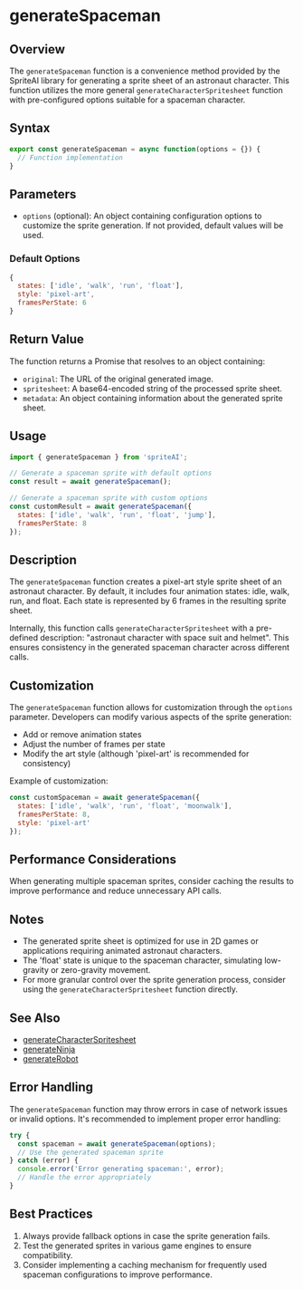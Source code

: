 # generateSpaceman

## Overview

The `generateSpaceman` function is a convenience method provided by the SpriteAI library for generating a sprite sheet of an astronaut character. This function utilizes the more general `generateCharacterSpritesheet` function with pre-configured options suitable for a spaceman character.

## Syntax

```javascript
export const generateSpaceman = async function(options = {}) {
  // Function implementation
}
```

## Parameters

- `options` (optional): An object containing configuration options to customize the sprite generation. If not provided, default values will be used.

### Default Options

```javascript
{
  states: ['idle', 'walk', 'run', 'float'],
  style: 'pixel-art',
  framesPerState: 6
}
```

## Return Value

The function returns a Promise that resolves to an object containing:

- `original`: The URL of the original generated image.
- `spritesheet`: A base64-encoded string of the processed sprite sheet.
- `metadata`: An object containing information about the generated sprite sheet.

## Usage

```javascript
import { generateSpaceman } from 'spriteAI';

// Generate a spaceman sprite with default options
const result = await generateSpaceman();

// Generate a spaceman sprite with custom options
const customResult = await generateSpaceman({
  states: ['idle', 'walk', 'run', 'float', 'jump'],
  framesPerState: 8
});
```

## Description

The `generateSpaceman` function creates a pixel-art style sprite sheet of an astronaut character. By default, it includes four animation states: idle, walk, run, and float. Each state is represented by 6 frames in the resulting sprite sheet.

Internally, this function calls `generateCharacterSpritesheet` with a pre-defined description: "astronaut character with space suit and helmet". This ensures consistency in the generated spaceman character across different calls.

## Customization

The `generateSpaceman` function allows for customization through the `options` parameter. Developers can modify various aspects of the sprite generation:

- Add or remove animation states
- Adjust the number of frames per state
- Modify the art style (although 'pixel-art' is recommended for consistency)

Example of customization:

```javascript
const customSpaceman = await generateSpaceman({
  states: ['idle', 'walk', 'run', 'float', 'moonwalk'],
  framesPerState: 8,
  style: 'pixel-art'
});
```

## Performance Considerations

When generating multiple spaceman sprites, consider caching the results to improve performance and reduce unnecessary API calls.

## Notes

- The generated sprite sheet is optimized for use in 2D games or applications requiring animated astronaut characters.
- The 'float' state is unique to the spaceman character, simulating low-gravity or zero-gravity movement.
- For more granular control over the sprite generation process, consider using the `generateCharacterSpritesheet` function directly.

## See Also

- [generateCharacterSpritesheet](./generateCharacterSpritesheet.md)
- [generateNinja](./generateNinja.md)
- [generateRobot](./generateRobot.md)

## Error Handling

The `generateSpaceman` function may throw errors in case of network issues or invalid options. It's recommended to implement proper error handling:

```javascript
try {
  const spaceman = await generateSpaceman(options);
  // Use the generated spaceman sprite
} catch (error) {
  console.error('Error generating spaceman:', error);
  // Handle the error appropriately
}
```

## Best Practices

1. Always provide fallback options in case the sprite generation fails.
2. Test the generated sprites in various game engines to ensure compatibility.
3. Consider implementing a caching mechanism for frequently used spaceman configurations to improve performance.

